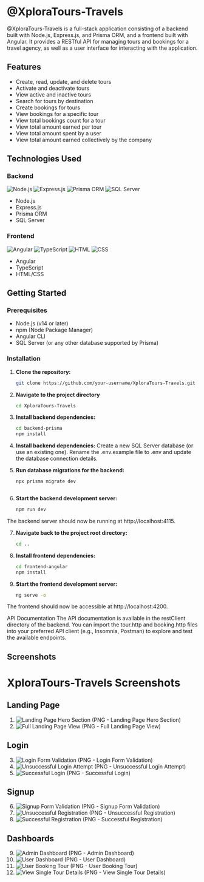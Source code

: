 # @XploraTours-Travels

@XploraTours-Travels is a full-stack application consisting of a backend built with Node.js, Express.js, and Prisma ORM, and a frontend built with Angular. It provides a RESTful API for managing tours and bookings for a travel agency, as well as a user interface for interacting with the application.

## Features

- Create, read, update, and delete tours
- Activate and deactivate tours
- View active and inactive tours
- Search for tours by destination
- Create bookings for tours
- View bookings for a specific tour
- View total bookings count for a tour
- View total amount earned per tour
- View total amount spent by a user
- View total amount earned collectively by the company

## Technologies Used

### Backend

![Node.js](https://img.shields.io/badge/Node.js-339933?logo=nodedotjs&logoColor=white)
![Express.js](https://img.shields.io/badge/Express.js-000000?logo=express&logoColor=white)
![Prisma ORM](https://img.shields.io/badge/Prisma-2D3748?logo=prisma&logoColor=white)
![SQL Server](https://img.shields.io/badge/SQL%20Server-CC2927?logo=microsoft-sql-server&logoColor=white)

- Node.js
- Express.js
- Prisma ORM
- SQL Server

### Frontend

![Angular](https://img.shields.io/badge/Angular-DD0031?logo=angular&logoColor=white)
![TypeScript](https://img.shields.io/badge/TypeScript-007ACC?logo=typescript&logoColor=white)
![HTML](https://img.shields.io/badge/HTML-E34F26?logo=html5&logoColor=white)
![CSS](https://img.shields.io/badge/CSS-1572B6?logo=css3&logoColor=white)

- Angular
- TypeScript
- HTML/CSS

## Getting Started

### Prerequisites

- Node.js (v14 or later)
- npm (Node Package Manager)
- Angular CLI
- SQL Server (or any other database supported by Prisma)

### Installation

1. **Clone the repository:**

   ```bash
   git clone https://github.com/your-username/XploraTours-Travels.git

2. **Navigate to the project directory**

   ```bash
   cd XploraTours-Travels

3. **Install backend dependencies:**

   ```bash
   cd backend-prisma
   npm install

4. **Install backend dependencies:**
      Create a new SQL Server database (or use an existing one).
      Rename the .env.example file to .env and update the database connection details.

5. **Run database migrations for the backend:**

   ```bash
   npx prisma migrate dev



6. **Start the backend development server:**

   ```bash
   npm run dev

 The backend server should now be running at http://localhost:4115.

7. **Navigate back to the project root directory:**

   ```bash
   cd ..

8. **Install frontend dependencies:**

   ```bash
   cd frontend-angular
   npm install

9. **Start the frontend development server:**

   ```bash
   ng serve -o

The frontend should now be accessible at http://localhost:4200.

API Documentation
The API documentation is available in the restClient directory of the backend. You can import the tour.http and booking.http files into your preferred API client (e.g., Insomnia, Postman) to explore and test the available endpoints.



## Screenshots

# XploraTours-Travels Screenshots

## Landing Page
1. ![Landing Page Hero Section](./frontend-angular/public/assets/screenshots/Screenshot1.PNG) (PNG - Landing Page Hero Section)
2. ![Full Landing Page View](./frontend-angular/public/assets/screenshots/landingPage.png) (PNG - Full Landing Page View)

## Login
3. ![Login Form Validation](./frontend-angular/public/assets/screenshots/loginValidation.PNG) (PNG - Login Form Validation)
4. ![Unsuccessful Login Attempt](./frontend-angular/public/assets/screenshots/unsuccesfulLogin.PNG) (PNG - Unsuccessful Login Attempt)
5. ![Successful Login](./frontend-angular/public/assets/screenshots/loginSuccess.PNG) (PNG - Successful Login)

## Signup
6. ![Signup Form Validation](./frontend-angular/public/assets/screenshots/signupFormValidation.PNG) (PNG - Signup Form Validation)
7. ![Unsuccessful Registration](./frontend-angular/public/assets/screenshots/unsuccesfulRegistration.PNG) (PNG - Unsuccessful Registration)
8. ![Successful Registration](./frontend-angular/public/assets/screenshots/SuccesfulRegistration.PNG) (PNG - Successful Registration)

## Dashboards
9. ![Admin Dashboard](./frontend-angular/public/assets/screenshots/AdminDashboard.PNG) (PNG - Admin Dashboard)
10. ![User Dashboard](./frontend-angular/public/assets/screenshots/userdashboard.png) (PNG - User Dashboard)
11. ![User Booking Tour](./frontend-angular/public/assets/screenshots/userbooking.png) (PNG - User Booking Tour)
12. ![View Single Tour Details](./frontend-angular/public/assets/screenshots/ViewOneTout.PNG) (PNG - View Single Tour Details)







  






